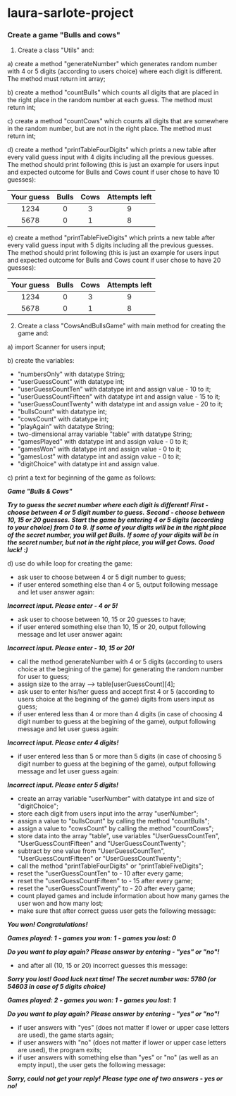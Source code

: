 # laura-sarlote-project

### Create a game **"Bulls and cows"**

1.  Create a class "Utils" and: 

a) create a method "generateNumber" which generates random number with 4 or 5 digits (according to users choice) where each digit is different. The method must return int array;
       
b) create a method "countBulls" which counts all digits that are placed in the right place in the random number at each guess. The method must return int;
   
c) create a method "countCows" which counts all digits that are somewhere in the random number, but are not in the right place. The method must return int;  
   
d) create a method "printTableFourDigits" which prints a new table after every valid guess input with 4 digits including all the previous guesses.  
The method should print following (this is just an example for users input and expected outcome for Bulls and Cows count if user chose to have 10 guesses):  

| Your guess | Bulls | Cows | Attempts left |  
|:----------:|:-----:|:----:|:-------------:|
|    1234    |   0   |   3  |       9       |
|    5678    |   0   |   1  |       8       |

e) create a method "printTableFiveDigits" which prints a new table after every valid guess input with 5 digits including all the previous guesses.    
The method should print following (this is just an example for users input and expected outcome for Bulls and Cows count if user chose to have 20 guesses):

| Your guess | Bulls | Cows | Attempts left |
|:----------:|:-----:|:----:|:-------------:|
|    1234    |   0   |   3  |       9       |
|    5678    |   0   |   1  |       8       |

2. Create a class "CowsAndBullsGame" with main method for creating the game and:   
   
a) import Scanner for users input;
    
b) create the variables:  
   - "numbersOnly" with datatype String;   
   - "userGuessCount" with datatype int;
   - "userGuessCountTen" with datatype int and assign value - 10 to it;
   - "userGuessCountFifteen" with datatype int and assign value - 15 to it;
   - "userGuessCountTwenty" with datatype int and assign value - 20 to it;
   - "bullsCount" with datatype int;
   - "cowsCount" with datatype int;
   - "playAgain" with datatype String;
   - two-dimensional array variable "table" with datatype String;
   - "gamesPlayed" with datatype int and assign value - 0 to it;
   - "gamesWon" with datatype int and assign value - 0 to it;
   - "gamesLost" with datatype int and assign value - 0 to it;
   - "digitChoice" with datatype int and assign value. 

c) print a text for beginning of the game as follows:

**_Game "Bulls & Cows"_**

**_Try to guess the secret number where each digit is different!_**
**_First - choose between 4 or 5 digit number to guess._**
**_Second - choose between 10, 15 or 20 guesses._**
**_Start the game by entering 4 or 5 digits (according to your choice) from 0 to 9._**
**_If some of your digits will be in the right place of the secret number, you will get Bulls._**
**_If some of your digits will be in the secret number, but not in the right place, you will get Cows._**
**_Good luck! :)_**

d) use do while loop for creating the game:
   - ask user to choose between 4 or 5 digit number to guess;
   - if user entered something else than 4 or 5, output following message and let user answer again:
      
**_Incorrect input. Please enter - 4 or 5!_** 
 
   - ask user to choose between 10, 15  or 20 guesses to have;    
   - if user entered something else than 10, 15 or 20, output following message and let user answer again:

**_Incorrect input. Please enter - 10, 15 or 20!_**

   - call the method generateNumber with 4 or 5 digits (according to users choice at the begining of the game) for generating the random number for user to guess;
   - assign size to the array --> table[userGuessCount][4];
   - ask user to enter his/her guess and accept first 4 or 5 (according to users choice at the begining of the game) digits from users input as guess;
   - if user entered less than 4 or more than 4 digits (in case of choosing 4 digit number to guess at the begining of the game), output following message and let user guess again:

**_Incorrect input. Please enter 4 digits!_**

   - if user entered less than 5 or more than 5 digits (in case of choosing 5 digit number to guess at the begining of the game), output following message and let user guess again:

**_Incorrect input. Please enter 5 digits!_**

   - create an array variable "userNumber" with datatype int and size of "digitChoice";
   - store each digit from users input into the array "userNumber";
   - assign a value to "bullsCount" by calling the method "countBulls";
   - assign a value to "cowsCount" by calling the method "countCows";
   - store data into the array "table", use variables "UserGuessCountTen", "UserGuessCountFifteen" and "UserGuessCountTwenty";
   - subtract by one value from "UserGuessCountTen", "UserGuessCountFifteen" or "UserGuessCountTwenty";
   - call the method "printTableFourDigits" or "printTableFiveDigits";
   - reset the "userGuessCountTen" to - 10 after every game;
   - reset the "userGuessCountFifteen" to - 15 after every game;
   - reset the "userGuessCountTwenty" to - 20 after every game;
   - count played games and include information about how many games the user won and how many lost;
   - make sure that after correct guess user gets the following message:

**_You won! Congratulations!_**

**_Games played: 1_**
**_- games you won: 1_**
**_- games you lost: 0_**

**_Do you want to play again?_**
**_Please answer by entering - "yes" or "no"!_**

   - and after all (10, 15 or 20) incorrect guesses this message:

**_Sorry you lost! Good luck next time!_**
**_The secret number was: 5780 (or 54603 in case of 5 digits choice)_**

**_Games played: 2_**
**_- games you won: 1_**
**_- games you lost: 1_**

**_Do you want to play again?_**
**_Please answer by entering - "yes" or "no"!_**

   - if user answers with "yes" (does not matter if lower or upper case letters are used), the game starts again;
   - if user answers with "no" (does not matter if lower or upper case letters are used), the program exits;
   - if user answers with something else than "yes" or "no" (as well as an empty input), the user gets the following message:

**_Sorry, could not get your reply!_**
**_Please type one of two answers - yes or no!_**   